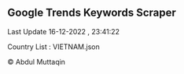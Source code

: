 

## Google Trends Keywords Scraper 
 
Last Update 16-12-2022 , 23:41:22

Country List :
VIETNAM.json



© Abdul Muttaqin 

